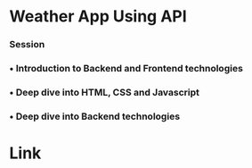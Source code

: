 # Weather App Using API
### Session
### •	Introduction to Backend and Frontend technologies
### •	Deep dive into HTML, CSS and Javascript
### •	Deep dive into Backend technologies

# Link
